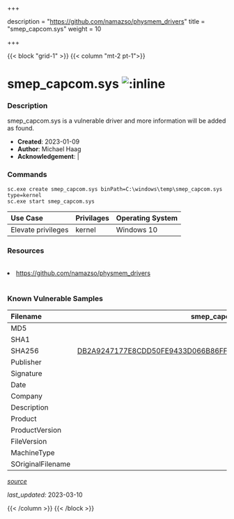 +++

description = "https://github.com/namazso/physmem_drivers"
title = "smep_capcom.sys"
weight = 10

+++


{{< block "grid-1" >}}
{{< column "mt-2 pt-1">}}


# smep_capcom.sys ![:inline](/images/twitter_verified.png) 


### Description

smep_capcom.sys is a vulnerable driver and more information will be added as found.

- **Created**: 2023-01-09
- **Author**: Michael Haag
- **Acknowledgement**:  | [](https://twitter.com/)

### Commands

```
sc.exe create smep_capcom.sys binPath=C:\windows\temp\smep_capcom.sys type=kernel
sc.exe start smep_capcom.sys
```

| Use Case | Privilages | Operating System | 
|:---- | ---- | ---- |
| Elevate privileges | kernel | Windows 10 |

### Resources
<br>
<li><a href=" https://github.com/namazso/physmem_drivers"> https://github.com/namazso/physmem_drivers</a></li>
<br>

### Known Vulnerable Samples

| Filename | smep_capcom.sys |
|:---- | ---- | 
| MD5 | <a href="https://www.virustotal.com/gui/file/"></a> |
| SHA1 | <a href="https://www.virustotal.com/gui/file/"></a> |
| SHA256 | <a href="https://www.virustotal.com/gui/file/DB2A9247177E8CDD50FE9433D066B86FFD2A84301AA6B2EB60F361CFFF077004">DB2A9247177E8CDD50FE9433D066B86FFD2A84301AA6B2EB60F361CFFF077004</a> |
| Publisher |  |
| Signature |  |
| Date |  |
| Company |  |
| Description |  |
| Product |  |
| ProductVersion |  |
| FileVersion |  |
| MachineType |  |
| SOriginalFilename |  |



[*source*](https://github.com/magicsword-io/LOLDrivers/tree/main/yaml/smep_capcom.sys.yml)

*last_updated:* 2023-03-10








{{< /column >}}
{{< /block >}}
